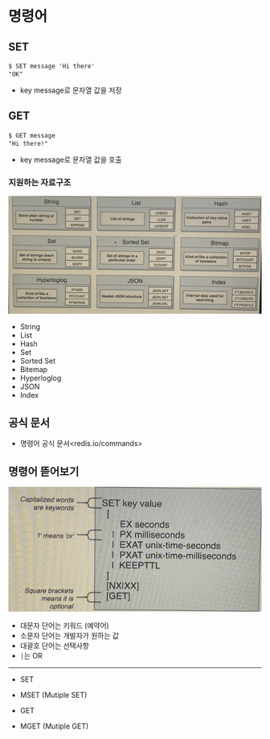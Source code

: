 # 명령어
## SET
```shell
$ SET message 'Hi there'
"OK"
```
- key message로 문자열 값을 저장

## GET
```shell
$ GET message
"Hi there!"
```
- key message로 문자열 값을 호출

### 지원하는 자료구조
![redis_datastructures](redis_datastructures.jpeg)
- String
- List
- Hash
- Set
- Sorted Set
- Bitemap
- Hyperloglog
- JSON
- Index

## 공식 문서
- 명령어 공식 문서<redis.io/commands>

## 명령어 뜯어보기
![command_format](command_format.jpeg)
- 대문자 단어는 키워드 (예약어)
- 소문자 단어는 개발자가 원하는 값
- 대괄호 단어는 선택사항
- `|`는 OR

---
- SET
- MSET (Mutiple SET)

- GET
- MGET (Mutiple GET)

